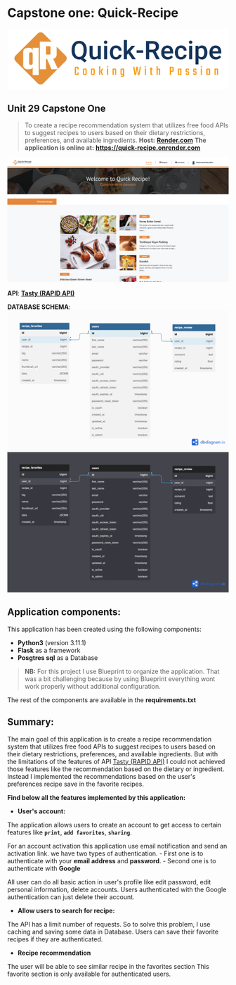 # Capstone one: Quick-Recipe

![img](/app/static/images/quick-recipe-logo.png)
## Unit 29 Capstone One

>To create a recipe recommendation system that utilizes free food APIs to suggest recipes to users based on their dietary restrictions, preferences, and available ingredients.
>**Host:** **[Render.com](https://render.com)**
>**The application is online at:**
>**https://quick-recipe.onrender.com**

![img](/app/static/images/quick-recipe-github-illustration.jpg)

**API**: **[Tasty (RAPID API)](https://rapidapi.com/apidojo/api/tasty)**

**DATABASE SCHEMA**:
![Img-Light](/documentations/database-schema-quick_recipe-white-bg.png#gh-light-mode-only)![Img-Dark](/documentations/database-schema-quick_recipe.png#gh-dark-mode-only)

## Application components:
This application has been created using the following components:
- **Python3** (version 3.11.1)
- **Flask** as a framework
- **Posgtres sql** as a Database

>**NB:**
>For this project I use Blueprint to organize the application.
That was a bit challenging because by using Blueprint everything wont work properly without additional configuration.

The rest of the components are available in the **requirements.txt**

## Summary:

The main goal of this application is to create a recipe recommendation system that utilizes free food APIs to suggest recipes to users based on their dietary restrictions, preferences, and available ingredients.
But with the limitations of the features of API [Tasty (RAPID API)](https://rapidapi.com/apidojo/api/tasty) I could not achieved those features like the recommendation based on the dietary or ingredient. Instead I implemented the recommendations based on the user's preferences recipe save in the favorite recipes.

**Find below all the features implemented by this application:**

- **User's account:**

The application allows users to create an account to get access to certain features like **``print``**, **``add favorites``**, **``sharing``**.

For an account activation this application use email notification and send an activation link.
we have two types of authentication.
    - First one is to authenticate with your **email address** and **password**.
    - Second one is to authenticate with **Google**

All user can do all basic action in user's profile like edit password, edit personal information, delete accounts.
Users authenticated with the Google authentication can just delete their account.

- **Allow users to search for recipe:**

The API has a limit number of requests. So to solve this problem, I use caching and saving some data in Database.
Users can save their favorite recipes if they are authenticated.

- **Recipe recommendation**

The user will be able to see similar recipe in the favorites section
This favorite section is only available for authenticated users.
